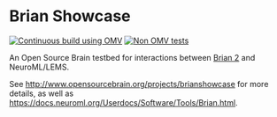 # Brian Showcase

[![Continuous build using OMV](https://github.com/OpenSourceBrain/BrianShowcase/actions/workflows/omv-ci.yml/badge.svg)](https://github.com/OpenSourceBrain/BrianShowcase/actions/workflows/omv-ci.yml) [![Non OMV tests](https://github.com/OpenSourceBrain/BrianShowcase/actions/workflows/non_omv.yml/badge.svg)](https://github.com/OpenSourceBrain/BrianShowcase/actions/workflows/non_omv.yml)

An Open Source Brain testbed for interactions between [Brian 2](http://briansimulator.org) and NeuroML/LEMS.

See http://www.opensourcebrain.org/projects/brianshowcase for more details, as well as https://docs.neuroml.org/Userdocs/Software/Tools/Brian.html. 






